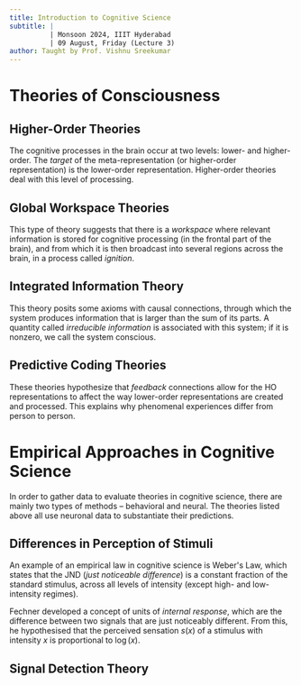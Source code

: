 ```yaml
---
title: Introduction to Cognitive Science
subtitle: |
          | Monsoon 2024, IIIT Hyderabad
          | 09 August, Friday (Lecture 3)
author: Taught by Prof. Vishnu Sreekumar
---
```


# Theories of Consciousness
## Higher-Order Theories
The cognitive processes in the brain occur at two levels: lower- and higher-order. The *target* of the meta-representation (or higher-order representation) is the lower-order representation. Higher-order theories deal with this level of processing.

## Global Workspace Theories
This type of theory suggests that there is a *workspace* where relevant information is stored for cognitive processing (in the frontal part of the brain), and from which it is then broadcast into several regions across the brain, in a process called *ignition*.

## Integrated Information Theory
This theory posits some axioms with causal connections, through which the system produces information that is larger than the sum of its parts. A quantity called *irreducible information* is associated with this system; if it is nonzero, we call the system conscious.

## Predictive Coding Theories
These theories hypothesize that *feedback* connections allow for the HO representations to affect the way lower-order representations are created and processed. This explains why phenomenal experiences differ from person to person.

# Empirical Approaches in Cognitive Science
In order to gather data to evaluate theories in cognitive science, there are mainly two types of methods – behavioral and neural. The theories listed above all use neuronal data to substantiate their predictions.

## Differences in Perception of Stimuli
An example of an empirical law in cognitive science is Weber's Law, which states that the JND (*just noticeable difference*) is a constant fraction of the standard stimulus, across all levels of intensity (except high- and low-intensity regimes).

Fechner developed a concept of units of *internal response*, which are the difference between two signals that are just noticeably different. From this, he hypothesised that the perceived sensation $s(x)$ of a stimulus with intensity $x$ is proportional to $\log(x)$.

## Signal Detection Theory